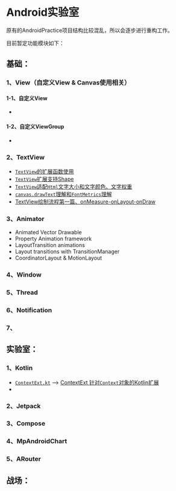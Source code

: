 # Android实验室

原有的AndroidPractice项目结构比较混乱，所以会逐步进行重构工作。

目前暂定功能模块如下：

##  基础：
### 1、View（自定义View & Canvas使用相关）
#### 1-1、自定义View
* 
#### 1-2、自定义ViewGroup
* 
### 2、TextView
* [`TextView`的扩展函数使用](./article/basic/textview/TextView扩展函数使用.md)
* [`TextView`扩展支持Shape](./article/basic/textview/TextView扩展支持Shape.md)
* [`TextView`适配`Html`文字大小和文字颜色、文字权重](./article/basic/textview/TextView适配Html文字大小和文字颜色、文字权重.md)
* [`canvas.drawText`理解和`FontMetrics`理解](./article/basic/textview/FontMetrics介绍和drawText理解.md)
* [TextView绘制流程第一篇、onMeasure-onLayout-onDraw](./article/basic/textview/TextView源码分析.md)
### 3、Animator
* Animated Vector Drawable
* Property Animation framework
* LayoutTransition animations
* Layout transitions with TransitionManager
* CoordinatorLayout & MotionLayout
### 4、Window
### 5、Thread
### 6、Notification
### 7、
## 实验室：
### 1、Kotlin
* [`ContextExt.kt`](./app/src/main/java/org/fireking/library/kotlin/ext/ContextExt.kt) --> [ContextExt 针对`Context`对象的Kotlin扩展](./article/library/kotlin/Context扩展函数使用.md)
* 
### 2、Jetpack
### 3、Compose
### 4、MpAndroidChart
### 5、ARouter
## 战场：
